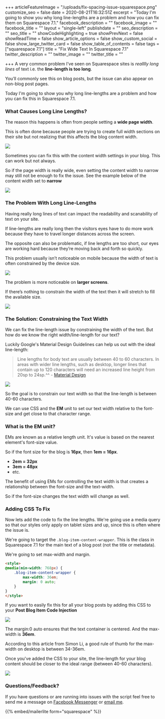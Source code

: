 +++
articleFeatureImage = "/uploads/fix-spacing-issue-squarespace.png"
customize_seo = false
date = 2020-08-21T16:32:51Z
excerpt = "Today I'm going to show you why long line-lengths are a problem and how you can fix them on Squarespace 7.1."
facebook_description = ""
facebook_image = ""
facebook_title = ""
layout = "single-left"
publishdate = ""
seo_description = ""
seo_title = ""
showCodeHighlighting = true
showPrevNext = false
showReadTime = false
show_article_options = false
show_custom_social = false
show_large_twitter_card = false
show_table_of_contents = false
tags = ["squarespace 7.1"]
title = "Fix Wide Text In Squarespace 7.1"
twitter_description = ""
twitter_image = ""
twitter_title = ""

+++
A very common problem I’ve seen on Squarespace sites is _realllly long lines_ of text i.e. the **line-length is too long**.

You’ll commonly see this on blog posts, but the issue can also appear on non-blog post pages.

Today I'm going to show you why long line-lengths are a problem and how you can fix this in Squarespace 7.1.

### What Causes Long Line Lengths?

The reason this happens is often from people setting a **wide page width**.

This is often done because people are trying to create full width sections on their site but not realizing that this affects the blog content width.

![](/uploads/people-usually-set-page-width-for-have-full-width-sections.png)

Sometimes you can fix this with the content width settings in your blog. This can work but not always.

So if the page width is really wide, even setting the content width to narrow may still not be enough to fix the issue. See the example below of the content width set to **narrow**

![](/uploads/even-narrow-setting-may-not-be-enough.png)

### The Problem With Long Line-Lengths

Having really long lines of text can impact the readability and scanability of text on your site.

If line-lengths are really long then the visitors eyes have to do more work because they have to travel longer distances across the screen.

The opposite can also be problematic, if line lengths are too short, our eyes are working hard because they’re moving back and forth so quickly.

This problem usually isn’t noticeable on mobile because the width of text is often constrained by the device size.

![](/uploads/mobile-view-fine.png)

The problem is more noticeable on **larger screens**.

If there’s nothing to constrain the width of the text then it will stretch to fill the available size.

![](/uploads/too-wide.png)

### The Solution: Constraining the Text Width

We can fix the line-length issue by constraining the width of the text. But how do we know the right width/line-length for our text?

Luckily Google's Material Design Guidelines can help us out with the ideal line-length:

> Line lengths for body text are usually between 40 to 60 characters. In areas with wider line lengths, such as desktop, longer lines that contain up to 120 characters will need an increased line height from 20sp to 24sp.^^ - [Material Design](https://material.io/design/typography/understanding-typography.html#readability)

![](/uploads/ideal-line-length-cc-material-design-google.png)

So the goal is to constrain our text width so that the line-length is between 40-60 characters.

We can use CSS and the **EM** unit to set our text width relative to the font-size and get close to that character range.

### What is the EM unit?

EMs are known as a relative length unit. It's value is based on the nearest element's font-size value.

So if the font size for the blog is **16px**, then **1em = 16px**.

* **2em = 32px**
* **3em = 48px**
* etc.

The benefit of using EMs for controlling the text width is that creates a relationship between the font-size and the text-width.

So if the font-size changes the text width will change as well.

### Adding CSS To Fix

Now lets add the code to fix the line lengths. We're going use a media query so that our styles only apply on tablet sizes and up, since this is often where the issue is.

We're going to target the `.blog-item-content-wrapper`. This is the class in Squarespace 7.1 for the main text of a blog post (not the title or metadata).

We're going to set max-width and margin.

```html
<style>
@media(min-width: 768px) {
	.blog-item-content-wrapper {
		max-width: 36em;
		margin: 0 auto;
	}
}
</style>
```

If you want to easily fix this for all your blog posts by adding this CSS to your **Post Blog Item Code Injection**

![](/uploads/blog-page-code-injection-settings.png)

The margin:0 auto ensures that the text container is centered. And the max-width is **36em**.

According to this article from Simon Li, a good rule of thumb for the max-width on desktop is between 34-36em.

Once you've added the CSS to your site, the line-length for your blog content should be closer to the ideal range (between 40-60 characters). 

![](/uploads/fix-line-lenght-2x.png)

### Questions/Feedback?

If you have questions or are running into issues with the script feel free to send me a message on [Facebook Messenger](https://m.me/dejaegherryan) or [email me](mailto:ryan@ryandejaegher.com).

{{% embed/mailerlite form="squarespace" %}}